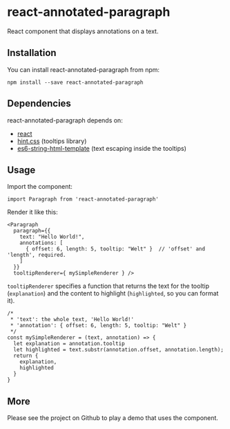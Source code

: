 # react-annotated-paragraph
React component that displays annotations on a text.

## Installation
You can install react-annotated-paragraph from npm:
```
npm install --save react-annotated-paragraph
```

## Dependencies
react-annotated-paragraph depends on:
- [react](https://www.npmjs.com/package/react)
- [hint.css](https://www.npmjs.com/package/hint.css) (tooltips library)
- [es6-string-html-template](https://www.npmjs.com/package/es6-string-html-template) (text escaping inside the tooltips)

## Usage
Import the component:
```
import Paragraph from 'react-annotated-paragraph'
```
Render it like this:
```
<Paragraph
  paragraph={{
    text: "Hello World!",
    annotations: [
      { offset: 6, length: 5, tooltip: "Welt" }  // 'offset' and 'length', required.
    ]
  }}
  tooltipRenderer={ mySimpleRenderer } />
```
`tooltipRenderer` specifies a function that returns the text for the tooltip (`explanation`) and the content to highlight (`highlighted`, so you can format it).
```
/*
 * 'text': the whole text, 'Hello World!'
 * 'annotation': { offset: 6, length: 5, tooltip: "Welt" }
 */
const mySimpleRenderer = (text, annotation) => {
  let explanation = annotation.tooltip
  let highlighted = text.substr(annotation.offset, annotation.length);
  return {
    explanation,
    highlighted
  }
}
```

## More
Please see the project on Github to play a demo that uses the component.
